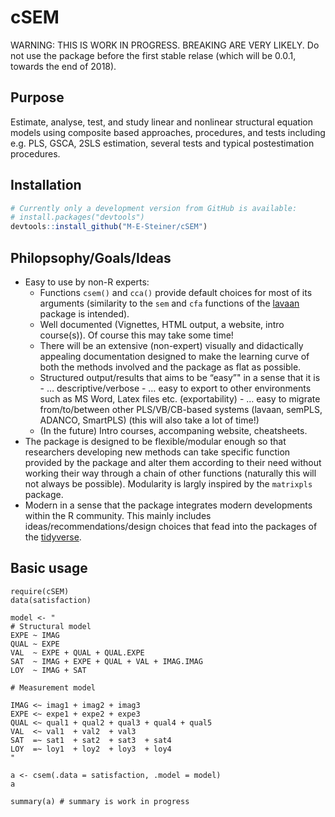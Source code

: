 
<!-- README.md is generated from README.Rmd. Please edit that file -->

# cSEM

WARNING: THIS IS WORK IN PROGRESS. BREAKING ARE VERY LIKELY. Do not use
the package before the first stable relase (which will be 0.0.1, towards
the end of 2018).

## Purpose

Estimate, analyse, test, and study linear and nonlinear structural
equation models using composite based approaches, procedures, and tests
including e.g. PLS, GSCA, 2SLS estimation, several tests and typical
postestimation procedures.

## Installation

``` r
# Currently only a development version from GitHub is available:
# install.packages("devtools")
devtools::install_github("M-E-Steiner/cSEM")
```

## Philopsophy/Goals/Ideas

  - Easy to use by non-R experts:
      - Functions `csem()` and `cca()` provide default choices for most
        of its arguments (similarity to the `sem` and `cfa` functions of
        the [lavaan](http://lavaan.ugent.be/) package is intended).
      - Well documented (Vignettes, HTML output, a website, intro
        course(s)). Of course this may take some time\!
      - There will be an extensive (non-expert) visually and
        didactically appealing documentation designed to make the
        learning curve of both the methods involved and the package as
        flat as possible.
      - Structured output/results that aims to be “easy”" in a sense
        that it is - … descriptive/verbose - … easy to export to other
        environments such as MS Word, Latex files etc. (exportability) -
        … easy to migrate from/to/between other PLS/VB/CB-based systems
        (lavaan, semPLS, ADANCO, SmartPLS) (this will also take a lot of
        time\!)
      - (In the future) Intro courses, accompaning website, cheatsheets.
  - The package is designed to be flexible/modular enough so that
    researchers developing new methods can take specific function
    provided by the package and alter them according to their need
    without working their way through a chain of other functions
    (naturally this will not always be possible). Modularity is largly
    inspired by the `matrixpls` package.
  - Modern in a sense that the package integrates modern developments
    within the R community. This mainly includes
    ideas/recommendations/design choices that fead into the packages of
    the [tidyverse](https://github.com/tidyverse/tidyverse).

## Basic usage

    require(cSEM)
    data(satisfaction)
    
    model <- "
    # Structural model
    EXPE ~ IMAG
    QUAL ~ EXPE
    VAL  ~ EXPE + QUAL + QUAL.EXPE
    SAT  ~ IMAG + EXPE + QUAL + VAL + IMAG.IMAG
    LOY  ~ IMAG + SAT
    
    # Measurement model
    
    IMAG <~ imag1 + imag2 + imag3
    EXPE <~ expe1 + expe2 + expe3 
    QUAL <~ qual1 + qual2 + qual3 + qual4 + qual5
    VAL  <~ val1  + val2  + val3
    SAT  =~ sat1  + sat2  + sat3  + sat4
    LOY  =~ loy1  + loy2  + loy3  + loy4
    "
    
    a <- csem(.data = satisfaction, .model = model)
    a
    
    summary(a) # summary is work in progress
